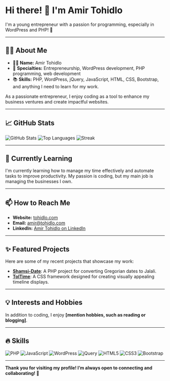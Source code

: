 # Hi there! 👋 I'm Amir Tohidlo
I'm a young entrepreneur with a passion for programming, especially in WordPress and PHP! 🚀

---

## 🧑‍💻 About Me
- 👨‍💻 **Name:** Amir Tohidlo
- 💼 **Specialties:** Entrepreneurship, WordPress development, PHP programming, web development
- 📚 **Skills:** PHP, WordPress, jQuery, JavaScript, HTML, CSS, Bootstrap, and anything I need to learn for my work.

As a passionate entrepreneur, I enjoy coding as a tool to enhance my business ventures and create impactful websites.

---

## 📈 GitHub Stats
![GitHub Stats](https://github-readme-stats.vercel.app/api?username=tohidlo&show_icons=true&theme=radical)
![Top Languages](https://github-readme-stats.vercel.app/api/top-langs/?username=tohidlo&layout=compact&theme=radical)
![Streak](https://github-readme-streak-stats.herokuapp.com/?user=tohidlo&theme=radical)

---

## 🌱 Currently Learning
I'm currently learning how to manage my time effectively and automate tasks to improve productivity. My passion is coding, but my main job is managing the businesses I own.

---

## 📫 How to Reach Me
- **Website:** [tohidlo.com](https://tohidlo.com)
- **Email:** [amir@tohidlo.com](mailto:amir@tohidlo.com)
- **LinkedIn:** [Amir Tohidlo on LinkedIn](https://www.linkedin.com/in/tohidlo)

---

## ✨ Featured Projects
Here are some of my recent projects that showcase my work:
- **[Shamsi-Date](link-to-project)**: A PHP project for converting Gregorian dates to Jalali.
- **[TolTime](link-to-project)**: A CSS framework designed for creating visually appealing timeline displays.

---

## 💡 Interests and Hobbies
In addition to coding, I enjoy **[mention hobbies, such as reading or blogging]**.

---

## 🔥 Skills
![PHP](https://img.shields.io/badge/PHP-777BB4?style=for-the-badge&logo=php&logoColor=white)
![JavaScript](https://img.shields.io/badge/JavaScript-323330?style=for-the-badge&logo=javascript&logoColor=F7DF1E)
![WordPress](https://img.shields.io/badge/WordPress-21759B?style=for-the-badge&logo=wordpress&logoColor=white)
![jQuery](https://img.shields.io/badge/jQuery-0769AD?style=for-the-badge&logo=jquery&logoColor=white)
![HTML5](https://img.shields.io/badge/HTML5-E34F26?style=for-the-badge&logo=html5&logoColor=white)
![CSS3](https://img.shields.io/badge/CSS3-1572B6?style=for-the-badge&logo=css3&logoColor=white)
![Bootstrap](https://img.shields.io/badge/Bootstrap-563D7C?style=for-the-badge&logo=bootstrap&logoColor=white)

---

**Thank you for visiting my profile! I’m always open to connecting and collaborating! 🙏**
